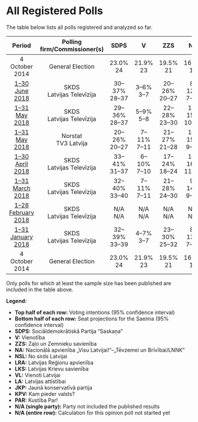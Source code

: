 # All Registered Polls

The table below lists all polls registered and analyzed so far.

| Period     | Polling firm/Commissioner(s) | SDPS | V | ZZS | NA | NSL | LRA | LKS | VL | LA | JKP | KPV | PAR |
|:----------:|:----------------------------:|:--:|:--:|:--:|:--:|:--:|:--:|:--:|:--:|:--:|:--:|:--:|:--:|
| 4 October 2014 | General Election | 23.0% <br> 24 | 21.9% <br> 23 | 19.5% <br> 21 | 16.6% <br> 17 | 6.8% <br> 7 | 6.7% <br> 8 | 1.6% <br> 0 | 1.2% <br> 0 | 0.9% <br> 0 | 0.7% <br> 0 | 0.0% <br> 0 | 0.0% <br> 0 |
| [1–30 June 2018](2018-06-30-SKDS.html) | SKDS <br> Latvijas Televīzija | 30–37% <br> 28–37 | 3–6% <br> 3–7 | 20–26% <br> 20–27 | 8–12% <br> 7–13 | 1–4% <br> 0–5 | 2–4% <br> 1–2 | 1–3% <br> 0–2 | N/A <br> N/A | N/A <br> N/A | 5–9% <br> 6–8 | 5–9% <br> 6–9 | 6–10% <br> 7–10 |
| [1–31 May 2018](2018-05-31-SKDS.html) | SKDS <br> Latvijas Televīzija | 29–36% <br> 28–37 | 5–9% <br> 5–8 | 22–28% <br> 23–30 | 10–15% <br> 10–15 | 2–4% <br> 0–5 | 2–5% <br> 2–5 | 1–4% <br> 1–4 | N/A <br> N/A | N/A <br> N/A | 3–6% <br> 2–7 | 4–7% <br> 2–8 | 4–7% <br> 3–7 |
| [1–31 May 2018](2018-05-31-Norstat.html) | Norstat <br> TV3 Latvija | 20–26% <br> 20–27 | 7–11% <br> 7–11 | 21–27% <br> 21–28 | 10–15% <br> 9–16 | 2–4% <br> 2–5 | 3–6% <br> 2–7 | N/A <br> N/A | N/A <br> N/A | 2–4% <br> 1–4 | 7–11% <br> 7–11 | 4–7% <br> 2–8 | 4–7% <br> 3–7 |
| [1–30 April 2018](2018-04-30-SKDS.html) | SKDS <br> Latvijas Televīzija | 33–41% <br> 31–37 | 6–10% <br> 7–10 | 17–24% <br> 18–24 | 11–16% <br> 11–15 | N/A <br> N/A | 3–6% <br> 2–6 | N/A <br> N/A | 2–5% <br> 2–4 | N/A <br> N/A | 4–8% <br> 5–7 | 3–6% <br> 2–6 | 2–4% <br> 2–3 |
| [1–31 March 2018](2018-03-31-SKDS.html) | SKDS <br> Latvijas Televīzija | 32–40% <br> 33–40 | 7–11% <br> 7–11 | 21–28% <br> 24–30 | 9–14% <br> 9–14 | 1–3% <br> 0–2 | 2–5% <br> 1–2 | 1–3% <br> 1–3 | 0–2% <br> 0 | 1–3% <br> 0–1 | 5–9% <br> 6–8 | 2–5% <br> 2–5 | 1–4% <br> 1–2 |
| [1–28 February 2018](2018-02-28-SKDS.html) | SKDS <br> Latvijas Televīzija | N/A <br> N/A | N/A <br> N/A | N/A <br> N/A | N/A <br> N/A | N/A <br> N/A | N/A <br> N/A | N/A <br> N/A | N/A <br> N/A | N/A <br> N/A | N/A <br> N/A | N/A <br> N/A | N/A <br> N/A |
| [1–31 January 2018](2018-01-31-SKDS.html) | SKDS <br> Latvijas Televīzija | 32–39% <br> 33–39 | 4–7% <br> 3–7 | 23–30% <br> 25–32 | 8–13% <br> 7–13 | 1–3% <br> 0–3 | 3–6% <br> 2–7 | N/A <br> N/A | N/A <br> N/A | N/A <br> N/A | 5–10% <br> 7–9 | 2–5% <br> 2–6 | 1–4% <br> 1–3 |
| 4 October 2014 | General Election | 23.0% <br> 24 | 21.9% <br> 23 | 19.5% <br> 21 | 16.6% <br> 17 | 6.8% <br> 7 | 6.7% <br> 8 | 1.6% <br> 0 | 1.2% <br> 0 | 0.9% <br> 0 | 0.7% <br> 0 | 0.0% <br> 0 | 0.0% <br> 0 |

Only polls for which at least the sample size has been published are included in the table above.

**Legend:**
+ **Top half of each row:** Voting intentions (95% confidence interval)
+ **Bottom half of each row:** Seat projections for the Saeima (95% confidence interval)
+ **SDPS:** Sociāldemokrātiskā Partija “Saskaņa”
+ **V:** Vienotība
+ **ZZS:** Zaļo un Zemnieku savienība
+ **NA:** Nacionālā apvienība „Visu Latvijai!”–„Tēvzemei un Brīvībai/LNNK”
+ **NSL:** No sirds Latvijai
+ **LRA:** Latvijas Reģionu apvienība
+ **LKS:** Latvijas Krievu savienība
+ **VL:** Vienoti Latvijai
+ **LA:** Latvijas attīstībai
+ **JKP:** Jaunā konservatīvā partija
+ **KPV:** Kam pieder valsts?
+ **PAR:** Kustība Par!
+ **N/A (single party):** Party not included the published results
+ **N/A (entire row):** Calculation for this opinion poll not started yet

